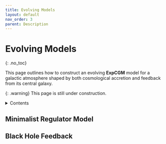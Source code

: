 ```yaml
---
title: Evolving Models
layout: default
nav_order: 3
parent: Description
---
```


<head>
  <title>MathJax tests</title>

  <script src="https://polyfill.io/v3/polyfill.min.js?features=es6"></script>

  <script>
    MathJax = {
     tex: {
      inlineMath: [['$', '$']],
      displayMath: [ ['$$','$$'], ["\\(","\\)"] ],
      processEscapes: true
      }
     };
  </script>

 <script id="MathJax-script" async
     src="https://cdn.jsdelivr.net/npm/mathjax@3/es5/tex-chtml.js">
  </script>
</head>

# Evolving Models
{: .no_toc}

This page outlines how to construct an evolving **ExpCGM** model for a galactic atmosphere shaped by both cosmological accretion and feedback from its central galaxy.

{: .warning}
This page is still under construction.

 <details closed markdown="block">
   <summary>
     Contents
   </summary>
    {: .text-delta}
 - TOC
 {:toc}  
 </details>

## Minimalist Regulator Model

## Black Hole Feedback





